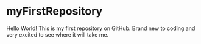 # myFirstRepository

Hello World! This is my first repository on GitHub. Brand new to coding and very excited to see where it will take me.
